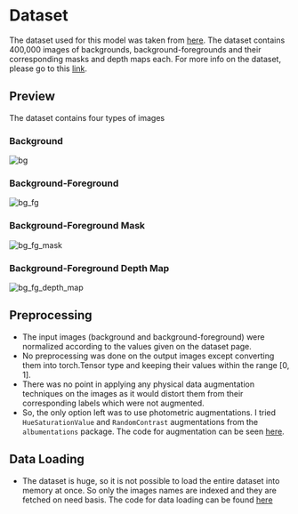 
# Dataset

The dataset used for this model was taken from [here](https://www.kaggle.com/shanwizard/modest-museum-dataset). The dataset contains 400,000 images of backgrounds, background-foregrounds and their corresponding masks and depth maps each. For more info on the dataset, please go to this [link](https://github.com/shan18/MODEST-Museum-Dataset).

## Preview

The dataset contains four types of images

### Background

![bg](../images/dataset/bg_sample.png)

### Background-Foreground

![bg_fg](../images/dataset/bg_fg_sample.png)

### Background-Foreground Mask

![bg_fg_mask](../images/dataset/bg_fg_mask_sample.png)

### Background-Foreground Depth Map

![bg_fg_depth_map](../images/dataset/bg_fg_depth_map_sample.png)

## Preprocessing

- The input images (background and background-foreground) were normalized according to the values given on the dataset page.
- No preprocessing was done on the output images except converting them into torch.Tensor type and keeping their values within the range [0, 1].
- There was no point in applying any physical data augmentation techniques on the images as it would distort them from their corresponding labels which were not augmented.
- So, the only option left was to use photometric augmentations. I tried `HueSaturationValue` and `RandomContrast` augmentations from the `albumentations` package. The code for augmentation can be seen [here](../tensornet/data/processing.py).

## Data Loading

- The dataset is huge, so it is not possible to load the entire dataset into memory at once. So only the images names are indexed and they are fetched on need basis. The code for data loading can be found [here](../tensornet/data/datasets/modest_museum.py)